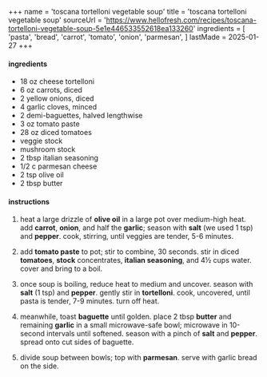 +++
name = 'toscana tortelloni vegetable soup'
title = 'toscana tortelloni vegetable soup'
sourceUrl = 'https://www.hellofresh.com/recipes/toscana-tortelloni-vegetable-soup-5e1e446533552618ea133260'
ingredients = [
  'pasta',
  'bread',
  'carrot',
  'tomato',
  'onion',
  'parmesan',
]
lastMade = 2025-01-27
+++

#### ingredients

- 18 oz cheese tortelloni
- 6 oz carrots, diced
- 2 yellow onions, diced
- 4 garlic cloves, minced
- 2 demi-baguettes, halved lengthwise
- 3 oz tomato paste
- 28 oz diced tomatoes
- veggie stock
- mushroom stock
- 2 tbsp italian seasoning
- 1/2 c parmesan cheese
- 2 tsp olive oil
- 2 tbsp butter

#### instructions

1. heat a large drizzle of **olive oil** in a large pot over medium-high heat. add **carrot**, **onion**, and half the **garlic**; season with **salt** (we used 1 tsp) and **pepper**. cook, stirring, until veggies are tender, 5-6 minutes.

2. add **tomato paste** to pot; stir to combine, 30 seconds. stir in diced **tomatoes**, **stock** concentrates, **italian seasoning**, and 4½ cups water. cover and bring to a boil.

3. once soup is boiling, reduce heat to medium and uncover. season with **salt** (1 tsp) and **pepper**. gently stir in **tortelloni**. cook, uncovered, until pasta is tender, 7-9 minutes. turn off heat.

4. meanwhile, toast **baguette** until golden. place 2 tbsp **butter** and remaining **garlic** in a small microwave-safe bowl; microwave in 10-second intervals until softened. season with a pinch of **salt** and **pepper**. spread onto cut sides of baguette.

5. divide soup between bowls; top with **parmesan**. serve with garlic bread on the side.